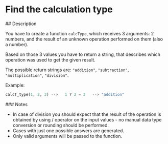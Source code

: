 # Find the calculation type

## Description

You have to create a function `calcType`, which receives 3 arguments: 2 numbers, and the result of an unknown operation performed on them (also a number).

Based on those 3 values you have to return a string, that describes which operation was used to get the given result.

The possible return strings are: `"addition"`, `"subtraction"`, `"multiplication"`, `"division"`.

Example:

```python
calcT_type(1, 2, 3) -->   1 ? 2 = 3   --> "addition"
```

### Notes

* In case of division you should expect that the result of the operation is obtained by using / operator on the input values - no manual data type conversion or rounding should be performed.
* Cases with just one possible answers are generated.
* Only valid arguments will be passed to the function.
